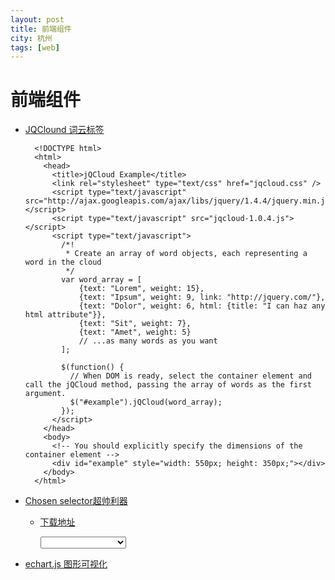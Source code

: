 ```yaml
---
layout: post
title: 前端组件
city: 杭州 
tags: [web]
---
```



前端组件
=========
+ [JQClound 词云标签](https://github.com/lucaong/jQCloud)
	
		
		
		<!DOCTYPE html>
		<html>
		  <head>
		    <title>jQCloud Example</title>
		    <link rel="stylesheet" type="text/css" href="jqcloud.css" />
		    <script type="text/javascript" src="http://ajax.googleapis.com/ajax/libs/jquery/1.4.4/jquery.min.js"></script>
		    <script type="text/javascript" src="jqcloud-1.0.4.js"></script>
		    <script type="text/javascript">
		      /*!
		       * Create an array of word objects, each representing a word in the cloud
		       */
		      var word_array = [
		          {text: "Lorem", weight: 15},
		          {text: "Ipsum", weight: 9, link: "http://jquery.com/"},
		          {text: "Dolor", weight: 6, html: {title: "I can haz any html attribute"}},
		          {text: "Sit", weight: 7},
		          {text: "Amet", weight: 5}
		          // ...as many words as you want
		      ];
		
		      $(function() {
		        // When DOM is ready, select the container element and call the jQCloud method, passing the array of words as the first argument.
		        $("#example").jQCloud(word_array);
		      });
		    </script>
		  </head>
		  <body>
		    <!-- You should explicitly specify the dimensions of the container element -->
		    <div id="example" style="width: 550px; height: 350px;"></div>
		  </body>
		</html>



+ [Chosen selector超帅利器](https://github.com/harvesthq/chosen)			
     + [下载地址](https://github.com/harvesthq/chosen/releases/)  



		
		 
		
		<select id="J_Selector" class="chosen-select" style="width: 30%;">


		  <script type="text/javascript">
				// 单选初始化
				jQuery("#J_Selector").chosen({no_results_txt:"没有结果的时候提示信息!"})
				// 多选初始化	
				jQuery("#J_Selector").chosen({})
				// 更新 
                $("#J_Selector").trigger("chosen:updated");
		  </script>




+ [echart.js 图形可视化](https://github.com/ecomfe/echarts)
